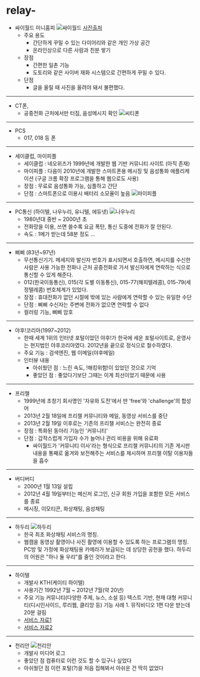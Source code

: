 # relay-

- 싸이월드 미니홈피
    ![싸이월드](https://i.imgur.com/XvMcpBJ.png)
    [사진출처](http://www.kookje.co.kr/contents/newsbody.asp?code=0800&key=20191217.99099008271)
    - 주요 용도
        - 간단하게 꾸밀 수 있는 다이어리와 같은 개인 가상 공간
        - 온라인상으로 다른 사람과 친분 쌓기
    - 장점
        - 간편한 일촌 기능
        - 도토리와 같은 사이버 재화 시스템으로 간편하게 꾸밀 수 있다.
    - 단점
        - 글을 올릴 때 사진을 올려야 돼서 불편했다.
 
---

- CT폰, 
    - 공중전화 근처에서만 터짐, 음성메시지 확인
     ![씨티폰](https://i.imgur.com/YBqFRqB.png)

---

- PCS
    - 017, 018 등 폰

---
 
- 세이클럽, 마이피플 
    - 세이클럽 : 네오위즈가 1999년에 개발한 웹 기반 커뮤니티 사이트 (아직 존재)
    - 마이피플 : 다음이 2010년에 개발한 스마트폰용 메시징 및 음성통화 애플리케이션 (구글 크롬 확장 프로그램을 통해 웹으로도 사용)
    - 장점 : 무료로 음성통화 가능, 심플하고 간단
    - 단점 : 스마트폰으로 이용시 배터리 소모율이 높음
    ![마이피플](https://t1.daumcdn.net/cfile/tistory/157F6C0E4CFE622320?download)

 
 ---
    
- PC통신 (하이텔, 나우누리, 유니텔, 에듀넷)
    ![나우누리](https://w.namu.la/s/9b1482f427a977df2f5613b16d0dd5574404beb97a35e1a3a9266ff5439a6351e3b884f65ff1b1d74291fd1fed4dd4fc977999011ded56e4aded887e3a44515dbd27d5130c0c236030bb93e104d307ed3491988d090f2856fe4c072c235d4c3d)
    - 1980년대 중반 ~ 2000년 초
    - 전화망을 이용, 쓰면 쓸수록 요금 폭탄, 통신 도중에 전화가 잘 안된다.
    - 속도 : 1메가 받는데 58분 정도 ...
    
---
    
- 삐삐 (83년~97년)
    - 무선통신기기. 메세지와 발신자 번호가 표시되면서 호출하면, 메시지를 수신한 사람은 사용 가능한 전화나 근처 공중전화로 가서 발신자에게 연락하는 식으로 통신할 수 있게 해준다. 
    - 012(한국이동통신), 015(각 도별 이동통신), 015-77(해피텔레콤), 015-79(세정텔레콤) 번호체계가 있었다.
    - 장점 : 휴대전화가 없던 시절에 밖에 있는 사람에게 연락할 수 있는 유일한 수단
    - 단점 : 삐삐 수신자는 주변에 전화가 없으면 연락할 수 없다
    - 컬러링 기능, 삐삐 암호

---

- 야후!코리아(1997~2012)
    - 한때 세계 1위의 인터넷 포털이었던 야후!가 한국에 세운 포털사이트로, 운영사는 현지법인 야후코리아였다. 2012년을 끝으로 정식으로 철수하였다. 
    - 주요 기능 : 검색엔진, 웹 이메일(야후메일)
    - 인터뷰 내용
        - 아쉬웠던 점 : 느린 속도, !해킹위험!이 있었던 것으로 기억
        - 좋았던 점 : 좋았다기보단 그때는 이게 최선이었기 때문에 사용

---


- 프리챌
    - 1999년에 초창기 회사명인 '자유와 도전'에서 딴 'free'와 'challenge'의 합성어
    - 2013년 2월 18일에 프리챌 커뮤니티와 메일, 동영상 서비스를 중단
    - 2013년 2월 19일 이후로는 기존의 프리챌 서비스는 완전히 종료
    - 장점 : 특화된 동아리 기능인 '커뮤니티'
    - 단점 : 갑작스럽게 가입자 수가 늘어나 관리 비용을 위해 유료화
        - 싸이월드가 '커뮤니티 이사'라는 형식으로 프리챌 커뮤니티의 기존 게시판 내용을 통째로 옮겨와 보전해주는 서비스를 제시하며 프리챌 이탈 이용자들을 흡수

---

- 버디버디
    -  2000년 1월 13일 설립
    -  2012년 4월 19일부터는 메신저 로그인, 신규 회원 가입을 포함한 모든 서비스를 종료
    -  메시징, 이모티콘, 화상채팅, 음성채팅

---

- 하두리
    ![하두리](https://i.imgur.com/418ndYr.png)
    - 한국 최초 화상채팅 서비스의 명칭.
    - 웹캠을 동영상 촬영이나 사진 촬영에 이용할 수 있도록 하는 프로그램의 명칭. PC방 및 가정에 화상채팅용 카메라가 보급되는 데 상당한 공헌을 했다. 하두리의 어원은 "하나 둘 우리"를 줄인 것이라고 한다.


---

- 하이텔
    - 개발사
        KTH(케이티 하이텔)
    - 사용기간
        1992년 7월 ~ 2012년 7월(약 20년)
    - 주요 기능
        커뮤니티(다양한 주제, 뉴스, 소설 등)
        텍스트 기반, 현재 대형 커뮤니티(디시인사이드, 루리웹, 클리앙 등) 기능
        사례 1. 뮤직비디오 1편 다운 받는데 20분 걸림
    - [서비스 자료1](https://www.google.com/search?q=%ED%95%98%EC%9D%B4%ED%85%94+%EC%86%8C%EC%84%A4&sxsrf=ALeKk035fiyMO6rH1oijnYWEzO2IN1WsTQ:1595816535022&source=lnms&tbm=isch&sa=X&ved=2ahUKEwi2g8ntr-zqAhXS3mEKHUfrA9UQ_AUoAXoECAwQAw&biw=718&bih=747#imgrc=37AHjPKbcD5bmM)
    - [서비스 자료2](https://www.google.com/search?q=%ED%95%98%EC%9D%B4%ED%85%94+%EC%86%8C%EC%84%A4&sxsrf=ALeKk035fiyMO6rH1oijnYWEzO2IN1WsTQ:1595816535022&source=lnms&tbm=isch&sa=X&ved=2ahUKEwi2g8ntr-zqAhXS3mEKHUfrA9UQ_AUoAXoECAwQAw&biw=718&bih=747#imgrc=4oKLNcBE3Z11bM)

---

- 천리안
    ![천리안](https://i.imgur.com/KoYYZ5Y.png)
    - 개발사
       미디어 로그
    - 좋았던 점
       컴퓨터로 이런 것도 할 수 있구나 싶었다
    - 아쉬웠던 점
       이런 포털(?)을 처음 접해봐서 아쉬운 건 딱히 없었다
    
        




